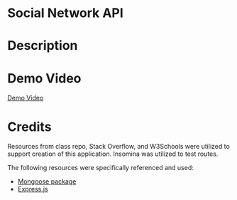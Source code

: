 # Social Network API

# Description

# Demo Video
[Demo Video]()

# Credits
 Resources from class repo, Stack Overflow, and W3Schools were utilized to support creation of this application. Insomina was utilized to test routes.

The following resources were specifically referenced and used:
- [Mongoose package](https://www.npmjs.com/package/mongoose)
- [Express.js](https://www.npmjs.com/package/express)